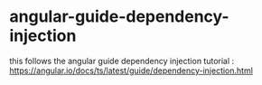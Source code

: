 # angular-guide-dependency-injection
this follows the angular guide dependency injection tutorial : https://angular.io/docs/ts/latest/guide/dependency-injection.html
